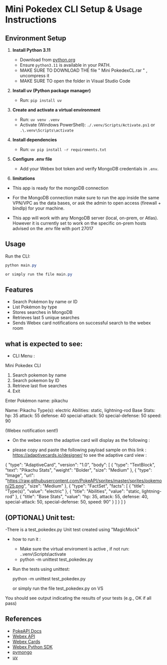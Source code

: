 # Mini Pokedex CLI Setup & Usage Instructions


## Environment Setup

1. **Install Python 3.11**
   - Download from [python.org](https://www.python.org/downloads/release/python-3110/)
   - Ensure `python3.11` is available in your PATH.
   - MAKE SURE TO DOWNLOAD THE file " Mini PokedexCL.rar " , uncompress it
   - MAKE SURE TO open the folder in Visual Studio Code 

2. **Install uv (Python package manager)**
   - Run: `pip install uv`

3. **Create and activate a virtual environment**
   - Run: `uv venv .venv`
   - Activate (Windows PowerShell): `./.venv/Scripts/Activate.ps1` or `.\.venv\Scripts\activate`

4. **Install dependencies**
   - Run: `uv pip install -r requirements.txt`

5. **Configure .env file**
   - Add your Webex bot token and verify MongoDB credentials in `.env`.

6. **limitations**
-  This app is ready for the mongoDB connection
- For the MongoDB connection  make sure to run the app inside the same VPN/VPC as the data bases, or ask the admin to open access (firewall + bindIp) for your machine.

- This app  will work with any MongoDB server (local, on-prem, or Atlas). However it is currently set to work on the specific on-prem hosts advised on 
the .env file with port 27017 


## Usage

Run the CLI:

```powershell
python main.py

or simply run the file main.py
```

## Features
- Search Pokémon by name or ID
- List Pokémon by type
- Stores searches in MongoDB
- Retrieves last 5 unique searches
- Sends Webex card notifications on successful search to the webex room 

## what is expected to see:

- CLI Menu :

Mini Pokedex CLI

1. Search pokemon by name
2. Search pokemon by ID
3. Retrieve last five searches
4. Exit

Enter Pokémon name: pikachu

Name: Pikachu
Type(s): electric
Abilities: static, lightning-rod
Base Stats:
  hp: 35
  attack: 55
  defense: 40
  special-attack: 50
  special-defense: 50
  speed: 90

(Webex notification sent!)

- On the webex room the  adaptive card will display as the following :

- please copy and paste the following payload sample on this link :
https://adaptivecards.io/designer/ to see the adaptive card view :

{
  "type": "AdaptiveCard",
  "version": "1.0",
  "body": [
    {
      "type": "TextBlock",
      "text": "Pikachu Stats",
      "weight": "Bolder",
      "size": "Medium"
    },
    {
      "type": "Image",
      "url": "https://raw.githubusercontent.com/PokeAPI/sprites/master/sprites/pokemon/25.png",
      "size": "Medium"
    },
    {
      "type": "FactSet",
      "facts": [
        {
          "title": "Type(s)",
          "value": "electric"
        },
        {
          "title": "Abilities",
          "value": "static, lightning-rod"
        },
        {
          "title": "Base Stats",
          "value": "hp: 35, attack: 55, defense: 40, special-attack: 50, special-defense: 50, speed: 90"
        }
      ]
    }
  ]
}

## (OPTIONAL) Unit test:

-There is a test_pokedex.py  Unit test created using "MagicMock" 
- how to run it :
   
   - Make sure the virtual enviroment is active , if not run:
              .\.venv\Scripts\activate
  -  python -m unittest test_pokedex.py

- Run the tests using unittest:

  python -m unittest test_pokedex.py

  or simply run the file test_pokedex.py on VS

You should see output indicating the results of your tests (e.g., OK if all pass)




## References
- [PokeAPI Docs](https://pokeapi.co/)
- [Webex API](https://developer.webex.com/docs/api/v1/messages/create-a-message)
- [Webex Cards](https://developer.webex.com/messaging/docs/buttons-and-cards)
- [Webex Python SDK](https://github.com/CiscoDevNet/webexteamssdk)
- [pymongo](https://pymongo.readthedocs.io/)
- [uv](https://docs.astral.sh/uv/)


